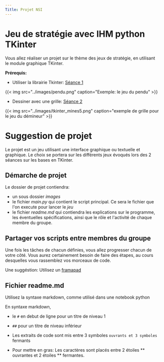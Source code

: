 ```yaml
---
Title: Projet NSI
---
```


# Jeu de stratégie avec IHM python TKinter
Vous allez réaliser un projet sur le thème des jeux de stratégie, en utilisant le module graphique TKinter. 

**Prérequis:**

* Utiliser la librairie Tkinter: [Séance 1](/docs/NSI_1/IHM/tkinter1/)

{{< img src="../images/pendu.png" caption="Exemple: le jeu du pendu" >}}

* Dessiner avec une grille: [Séance 2](/docs/NSI_1/IHM/tkinter2/)



{{< img src="../images/tkinter_mines5.png" caption="exemple de grille pour le jeu du démineur" >}}


# Suggestion de projet
Le projet est un jeu utilisant une interface graphique ou textuelle et graphique. Le choix se portera sur les différents jeux évoqués lors des 2 séances sur les bases en TKinter.

## Démarche de projet
<!--
Le projet sera placé dans le dossier *devoirs/Tixidor*. Le dossier *devoirs/Tixidor* doit être vide à l'exception du dossier de projet pour l'élève qui aura la version à évaluer.
-->

Le dossier de projet contiendra:

* un sous dossier *images*
* le fichier *main.py* qui contient le script principal. Ce sera le fichier que l'on execute pour lancer le *jeu*
* le fichier *readme.md* qui contiendra les explications sur le programme, les éventuelles spécifications, ainsi que le rôle et l'activité de chaque membre du groupe. 

## Partager vos scripts entre membres du groupe
Une fois les tâches de chacun définies, vous allez progresser chacun de votre côté. Vous aurez certainement besoin de faire des étapes, au cours desquelles vous rassemblez vos morceaux de code.

Une suggéstion: Utilisez un [framapad](https://framapad.org/abc/fr/)

## Fichier readme.md
Utilisez la syntaxe markdown, comme utilisé dans une notebook python


En syntaxe markdown, 

* le `#` en debut de ligne pour un titre de niveau 1
* `##` pour un titre de niveau inférieur

* Les extraits de code sont mis entre 3 symboles ``` ouvrants et 3 symboles ``` fermants
* Pour mettre en gras: Les caractères sont placés entre 2 étoiles ** ouvrantes et 2 étoiles ** fermantes.

